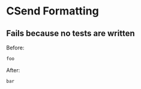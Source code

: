 <!-- gen:mayoverwrite -->
# CSend Formatting

## Fails because no tests are written

Before:
```ruby
foo
```

After:
```ruby
bar
```
